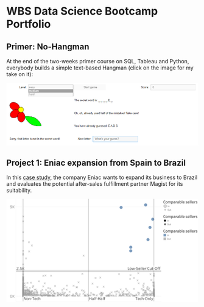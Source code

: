 # WBS Data Science Bootcamp Portfolio

## Primer: No-Hangman

At the end of the two-weeks primer course on SQL, Tableau and Python, everybody builds a simple text-based Hangman (click on the image for my take on it):

[![No-Hangman Screenshot](00_primer_no_hangman/images/screenshot.png)](00_primer_no_hangman)

## Project 1: Eniac expansion from Spain to Brazil

In this [case study](01_eniac_magist_case_study), the company Eniac wants to expand its business to Brazil and evaluates the potential after-sales fulfillment partner Magist for its suitability. 

[![scatter plot of all sellers with the x-axis saying what fraction of products was sold in tech categories and the y-axis depicting the average monthly sales](01_eniac_magist_case_study/images/Sellers_%20Monthly%20Sales%20and%20Tech%20Affinity.png)](01_eniac_magist_case_study)

